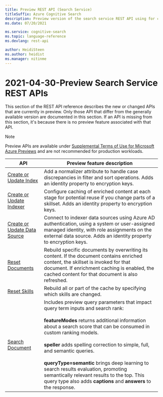 ```yaml
---
title: Preview REST API (Search Service)
titleSuffix: Azure Cognitive Search
description: Preview version of the search service REST API using for creating and consuming objects.
ms.date: 07/20/2021

ms.service: cognitive-search
ms.topic: language-reference
ms.devlang: rest-api

author: HeidiSteen
ms.author: heidist
ms.manager: nitinme
---
```


# 2021-04-30-Preview Search Service REST APIs

This section of the REST API reference describes the new or changed APIs that are currently in preview. Only those API that differ from the generally available version are documented in this section. If an API is missing from this section, it's because there is no preview feature associated with that API.

> [!NOTE]
> Preview APIs are available under [Supplemental Terms of Use for Microsoft Azure Previews](https://azure.microsoft.com/support/legal/preview-supplemental-terms/) and are not recommended for production workloads.

| API | Preview feature description|
|-----|-----------------------------|
| [Create or Update Index](preview-api/create-or-update-index.md) | Add a normalizer attribute to handle case discrepancies in filter and sort operations. Adds an identity property to encryption keys. |
| [Create or Update Indexer](preview-api/create-or-update-indexer.md) | Configure caching of enriched content at each stage for potential reuse if you change parts of a skillset. Adds an identity property to encryption keys. |
| [Create or Update Data Source](preview-api/create-or-update-data-source.md) | Connect to  indexer data sources using Azure AD authentication, using a system or user-assigned managed identity, with role assignments on the external data source. Adds an identity property to encryption keys. |
| [Reset Documents](preview-api/reset-documents.md) | Rebuild specific documents by overwriting its content. If the document contains enriched content, the skillset is invoked for that document. If enrichment caching is enabled, the cached content for that document is also refreshed. |
| [Reset Skills](preview-api/reset-skills.md) | Rebuild all or part of the cache by specifying which skills are changed. |
| [Search Document](preview-api/search-documents.md) | Includes preview query parameters that impact query term inputs and search rank: </br></br>**featureModes** returns additional information about a search score that can be consumed in custom ranking models. </br></br>**speller** adds spelling correction to simple, full, and semantic queries. </br></br>**queryType=semantic** brings deep learning to search results evaluation, promoting semantically relevant results to the top. This query type also adds **captions** and **answers** to the response. |
